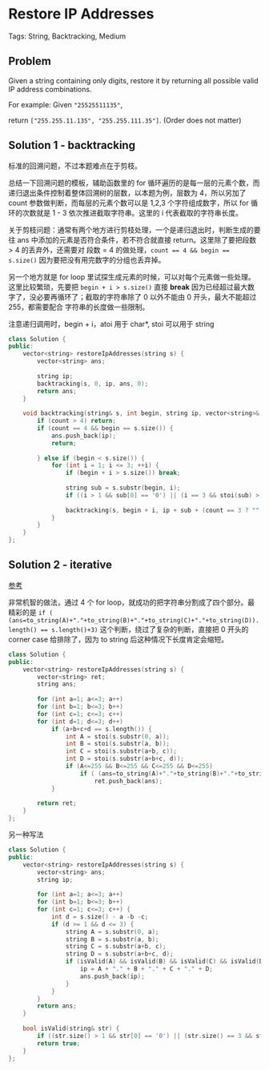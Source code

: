 # Restore IP Addresses

Tags: String, Backtracking, Medium

## Problem

Given a string containing only digits, restore it by returning all possible valid IP address combinations.

For example:
Given `"25525511135"`,

return `["255.255.11.135", "255.255.111.35"]`. (Order does not matter)

## Solution 1 - backtracking 

标准的回溯问题，不过本题难点在于剪枝。

总结一下回溯问题的模板，辅助函数里的 for 循环遍历的是每一层的元素个数，而递归退出条件控制着整体回溯树的层数，以本题为例，层数为 4，所以另加了 count 参数做判断，而每层的元素个数可以是 1,2,3 个字符组成数字，所以 for 循环的次数就是 1 - 3 依次推进截取字符串。这里的 i 代表截取的字符串长度。

关于剪枝问题：通常有两个地方进行剪枝处理，一个是递归退出时，判断生成的要往 ans 中添加的元素是否符合条件，若不符合就直接 return。这里除了要把段数 > 4 的丢弃外，还需要对 段数 = 4 的做处理，`count == 4 && begin == s.size()` 因为要把没有用完数字的分组也丢弃掉。

另一个地方就是 for loop 里试探生成元素的时候，可以对每个元素做一些处理。这里比较繁琐，先要把 `begin + i > s.size()` 直接 **break** 因为已经超过最大数字了，没必要再循环了；截取的字符串除了 0 以外不能由 0 开头，最大不能超过 255，都需要配合 字符串的长度做一些限制。

注意递归调用时，begin + i，atoi 用于 char*, stoi 可以用于 string

```cpp
class Solution {
public:
    vector<string> restoreIpAddresses(string s) {
        vector<string> ans;
        
        string ip;
        backtracking(s, 0, ip, ans, 0);
        return ans;
    }
    
    void backtracking(string& s, int begin, string ip, vector<string>& ans, int count) {
        if (count > 4) return;
        if (count == 4 && begin == s.size()) {
            ans.push_back(ip);
            return;
            
        } else if (begin < s.size()) {
            for (int i = 1; i <= 3; ++i) {
                if (begin + i > s.size()) break;
                
                string sub = s.substr(begin, i);
                if ((i > 1 && sub[0] == '0') || (i == 3 && stoi(sub) > 255)) continue;
                
                backtracking(s, begin + i, ip + sub + (count == 3 ? "" : "."), ans, count + 1);
            }
        }
    }
};
```

## Solution 2 - iterative

[参考](https://leetcode.com/problems/restore-ip-addresses/discuss/30972/WHO-CAN-BEAT-THIS-CODE) 

非常机智的做法，通过 4 个 for loop，就成功的把字符串分割成了四个部分。最精彩的是 `if ( (ans=to_string(A)+"."+to_string(B)+"."+to_string(C)+"."+to_string(D)).length() == s.length()+3)` 这个判断，绕过了复杂的判断，直接把 0 开头的 corner case 给排除了，因为 to string 后这种情况下长度肯定会缩短。

```cpp
class Solution {
public:
    vector<string> restoreIpAddresses(string s) {
        vector<string> ret;
        string ans;
        
        for (int a=1; a<=3; a++)
        for (int b=1; b<=3; b++)
        for (int c=1; c<=3; c++)
        for (int d=1; d<=3; d++)
            if (a+b+c+d == s.length()) {
                int A = stoi(s.substr(0, a));
                int B = stoi(s.substr(a, b));
                int C = stoi(s.substr(a+b, c));
                int D = stoi(s.substr(a+b+c, d));
                if (A<=255 && B<=255 && C<=255 && D<=255)
                    if ( (ans=to_string(A)+"."+to_string(B)+"."+to_string(C)+"."+to_string(D)).length() == s.length()+3)
                        ret.push_back(ans);
            }    
        
        return ret;
    }
};
```

另一种写法

```cpp
class Solution {
public:
    vector<string> restoreIpAddresses(string s) {
        vector<string> ans;
        string ip;
        
        for (int a=1; a<=3; a++)
        for (int b=1; b<=3; b++)
        for (int c=1; c<=3; c++) {
            int d = s.size() - a -b -c;
            if (d >= 1 && d <= 3) {
                string A = s.substr(0, a);
                string B = s.substr(a, b);
                string C = s.substr(a+b, c);
                string D = s.substr(a+b+c, d);
                if (isValid(A) && isValid(B) && isValid(C) && isValid(D)) {
                    ip = A + "." + B + "." + C + "." + D;
                    ans.push_back(ip);
                }
            }
        }      
        return ans;
    }
    
    bool isValid(string& str) {
        if ((str.size() > 1 && str[0] == '0') || (str.size() == 3 && stoi(str) > 255)) return false;
        return true;
    }
};
```


